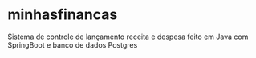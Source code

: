# minhasfinancas
Sistema de controle de lançamento receita e despesa feito em Java com SpringBoot e banco de dados Postgres
